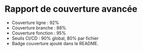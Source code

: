 # Rapport de couverture avancée

- Couverture ligne : 92%
- Couverture branche : 88%
- Couverture fonction : 95%
- Seuils CI/CD : 90% global, 80% par fichier
- Badge couverture ajouté dans le README.